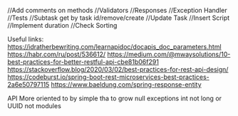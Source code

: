 
//Add comments on methods
//Validators
//Responses
//Exception Handler
//Tests
//Subtask get by task id/remove/create
//Update Task
//Insert Script
//Implement duration
//Check Sorting

Useful links:
https://idratherbewriting.com/learnapidoc/docapis_doc_parameters.html
https://habr.com/ru/post/536612/
https://medium.com/@mwaysolutions/10-best-practices-for-better-restful-api-cbe81b06f291
https://stackoverflow.blog/2020/03/02/best-practices-for-rest-api-design/
https://codeburst.io/spring-boot-rest-microservices-best-practices-2a6e50797115
https://www.baeldung.com/spring-response-entity

API More oriented to by simple tha to grow
null 
exceptions
int not long or UUID
not modules


